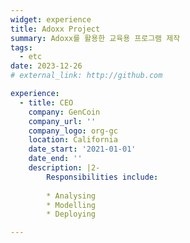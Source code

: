 ```yaml
---
widget: experience
title: Adoxx Project
summary: Adoxx를 활용한 교육용 프로그램 제작
tags:
  - etc
date: 2023-12-26
# external_link: http://github.com

experience:
  - title: CEO
    company: GenCoin
    company_url: ''
    company_logo: org-gc
    location: California
    date_start: '2021-01-01'
    date_end: ''
    description: |2-
        Responsibilities include:
        
        * Analysing
        * Modelling
        * Deploying

---
```

